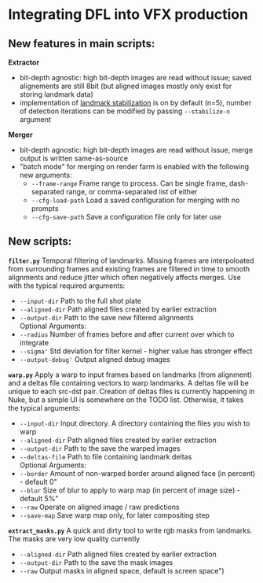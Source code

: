 # Integrating DFL into VFX production

## New features in main scripts:
**Extractor**
- bit-depth agnostic: high bit-depth images are read without issue; saved alignements are still 8bit (but aligned images mostly only exist for storing landmark data)
- implementation of [landmark stabilization](https://studios.disneyresearch.com/2020/06/29/high-resolution-neural-face-swapping-for-visual-effects/) is on by default (n=5), number of detection iterations can be modified by passing `--stabilize-n` argument

**Merger**
- bit-depth agnostic: high bit-depth images are read without issue, merge output is written same-as-source
- "batch mode" for merging on render farm is enabled with the following new arguments:
  - `--frame-range` Frame range to process. Can be single frame, dash-separated range, or comma-separated list of either 
  - `--cfg-load-path` Load a saved configuration for merging with no prompts
  - `--cfg-save-path` Save a configuration file only for later use

## New scripts:
**`filter.py`** Temporal filtering of landmarks. Missing frames are interpoloated from surrounding frames and existing frames are filtered in time to smooth alignments and reduce jitter which often negatively affects merges. Use with the typical required arguments:
  - `--input-dir` Path to the full shot plate
  - `--aligned-dir` Path aligned files created by earlier extraction
  - `--output-dir` Path to the save new filtered alignments
  <br>Optional Arguments:
  - `--radius` Number of frames before and after current over which to integrate
  - `--sigma'` Std deviation for filter kernel - higher value has stronger effect
  - `--output-debug'` Output aligned debug images

**`warp.py`** Apply a warp to input frames based on landmarks (from alignment) and a deltas file containing vectors to warp landmarks. A deltas file will be unique to each src-dst pair. Creation of deltas files is currently happening in Nuke, but a simple UI is somewhere on the TODO list. Otherwise, it takes the typical arguments:
  - `--input-dir` Input directory. A directory containing the files you wish to warp
  - `--aligned-dir` Path aligned files created by earlier extraction
  - `--output-dir` Path to the save the warped images
  - `--deltas-file` Path to file containing landmark deltas
  <br>Optional Arguments:
  - `--border` Amount of non-warped border around aligned face (in percent) - default 0"
  - `--blur` Size of blur to apply to warp map (in percent of image size) - default 5%"
  - `--raw` Operate on aligned image / raw predictions
  - `--save-map` Save warp map only, for later compositing step

**`extract_masks.py`** A quick and dirty tool to write rgb masks from landmarks. The masks are very low quality currently
  - `--aligned-dir` Path aligned files created by earlier extraction
  - `--output-dir` Path to the save the mask images
  - `--raw` Output masks in aligned space, default is screen space")
